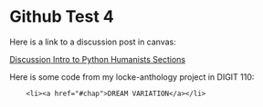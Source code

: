 # Github Test 4

Here is a link to a discussion post in canvas:

<a href="https://psu.instructure.com/courses/2226885/discussion_topics/15222905">Discussion Intro to Python Humanists Sections</a>

Here is some code from my locke-anthology project in DIGIT 110:
    
        <li><a href="#chap">DREAM VARIATION</a></li>

